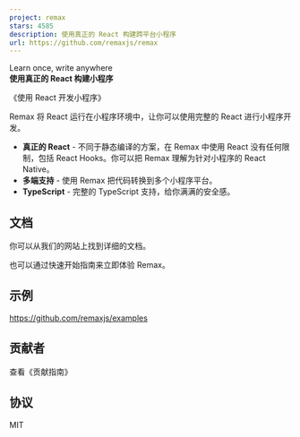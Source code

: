 ```yaml
---
project: remax
stars: 4585
description: 使用真正的 React 构建跨平台小程序
url: https://github.com/remaxjs/remax
---
```


Learn once, write anywhere  
**使用真正的 React 构建小程序**

《使用 React 开发小程序》

Remax 将 React 运行在小程序环境中，让你可以使用完整的 React 进行小程序开发。

-   **真正的 React** - 不同于静态编译的方案，在 Remax 中使用 React 没有任何限制，包括 React Hooks。你可以把 Remax 理解为针对小程序的 React Native。
-   **多端支持** - 使用 Remax 把代码转换到多个小程序平台。
-   **TypeScript** - 完整的 TypeScript 支持，给你满满的安全感。

文档
--

你可以从我们的网站上找到详细的文档。

也可以通过快速开始指南来立即体验 Remax。

示例
--

https://github.com/remaxjs/examples

贡献者
---

查看《贡献指南》

协议
--

MIT
